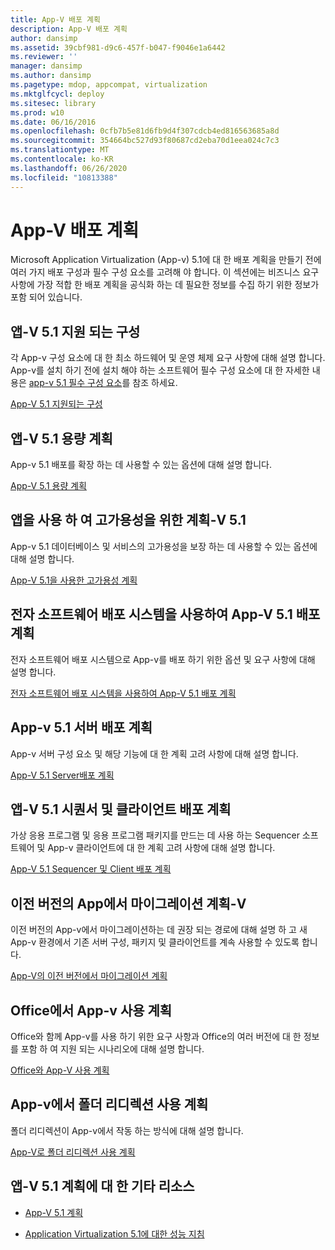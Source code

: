 ```yaml
---
title: App-V 배포 계획
description: App-V 배포 계획
author: dansimp
ms.assetid: 39cbf981-d9c6-457f-b047-f9046e1a6442
ms.reviewer: ''
manager: dansimp
ms.author: dansimp
ms.pagetype: mdop, appcompat, virtualization
ms.mktglfcycl: deploy
ms.sitesec: library
ms.prod: w10
ms.date: 06/16/2016
ms.openlocfilehash: 0cfb7b5e81d6fb9d4f307cdcb4ed816563685a8d
ms.sourcegitcommit: 354664bc527d93f80687cd2eba70d1eea024c7c3
ms.translationtype: MT
ms.contentlocale: ko-KR
ms.lasthandoff: 06/26/2020
ms.locfileid: "10813388"
---
```

# App-V 배포 계획


Microsoft Application Virtualization (App-v) 5.1에 대 한 배포 계획을 만들기 전에 여러 가지 배포 구성과 필수 구성 요소를 고려해 야 합니다. 이 섹션에는 비즈니스 요구 사항에 가장 적합 한 배포 계획을 공식화 하는 데 필요한 정보를 수집 하기 위한 정보가 포함 되어 있습니다.

## <a href="" id="---------app-v-5-1-supported-configurations"></a> 앱-V 5.1 지원 되는 구성


각 App-v 구성 요소에 대 한 최소 하드웨어 및 운영 체제 요구 사항에 대해 설명 합니다. App-v를 설치 하기 전에 설치 해야 하는 소프트웨어 필수 구성 요소에 대 한 자세한 내용은 [app-v 5.1 필수 구성 요소](app-v-51-prerequisites.md)를 참조 하세요.

[App-V 5.1 지원되는 구성](app-v-51-supported-configurations.md)

## 앱-V 5.1 용량 계획


App-v 5.1 배포를 확장 하는 데 사용할 수 있는 옵션에 대해 설명 합니다.

[App-V 5.1 용량 계획](app-v-51-capacity-planning.md)

## 앱을 사용 하 여 고가용성을 위한 계획-V 5.1


App-v 5.1 데이터베이스 및 서비스의 고가용성을 보장 하는 데 사용할 수 있는 옵션에 대해 설명 합니다.

[App-V 5.1을 사용한 고가용성 계획](planning-for-high-availability-with-app-v-51.md)

## 전자 소프트웨어 배포 시스템을 사용하여 App-V 5.1 배포 계획


전자 소프트웨어 배포 시스템으로 App-v를 배포 하기 위한 옵션 및 요구 사항에 대해 설명 합니다.

[전자 소프트웨어 배포 시스템을 사용하여 App-V 5.1 배포 계획](planning-to-deploy-app-v-51-with-an-electronic-software-distribution-system.md)

## App-v 5.1 서버 배포 계획


App-v 서버 구성 요소 및 해당 기능에 대 한 계획 고려 사항에 대해 설명 합니다.

[App-V 5.1 Server배포 계획](planning-for-the-app-v-51-server-deployment.md)

## 앱-V 5.1 시퀀서 및 클라이언트 배포 계획


가상 응용 프로그램 및 응용 프로그램 패키지를 만드는 데 사용 하는 Sequencer 소프트웨어 및 App-v 클라이언트에 대 한 계획 고려 사항에 대해 설명 합니다.

[App-V 5.1 Sequencer 및 Client 배포 계획](planning-for-the-app-v-51-sequencer-and-client-deployment.md)

## 이전 버전의 App에서 마이그레이션 계획-V


이전 버전의 App-v에서 마이그레이션하는 데 권장 되는 경로에 대해 설명 하 고 새 App-v 환경에서 기존 서버 구성, 패키지 및 클라이언트를 계속 사용할 수 있도록 합니다.

[App-V의 이전 버전에서 마이그레이션 계획](planning-for-migrating-from-a-previous-version-of-app-v51.md)

## Office에서 App-v 사용 계획


Office와 함께 App-v를 사용 하기 위한 요구 사항과 Office의 여러 버전에 대 한 정보를 포함 하 여 지원 되는 시나리오에 대해 설명 합니다.

[Office와 App-V 사용 계획](planning-for-using-app-v-with-office51.md)

## App-v에서 폴더 리디렉션 사용 계획


폴더 리디렉션이 App-v에서 작동 하는 방식에 대해 설명 합니다.

[App-V로 폴더 리디렉션 사용 계획](planning-to-use-folder-redirection-with-app-v51.md)

## <a href="" id="other-resources-for-app-v-5-1-planning-"></a>앱-V 5.1 계획에 대 한 기타 리소스


-   [App-V 5.1 계획](planning-for-app-v-51.md)

-   [Application Virtualization 5.1에 대한 성능 지침](performance-guidance-for-application-virtualization-51.md)

 

 





